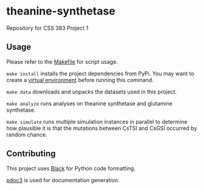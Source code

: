 # theanine-synthetase
Repository for CSS 383 Project 1

## Usage
Please refer to the [Makefile](./Makefile) for script usage.

`make install` installs the project dependencies from PyPi. You may want to create a [virtual environment](https://docs.python.org/3/library/venv.html) before running this command.

`make data` downloads and unpacks the datasets used in this project.

`make analyze` runs analyses on theanine synthetase and glutamine synthetase.

`make simulate` runs multiple simulation instances in parallel to determine how plausible it is that
the mutations between CsTSI and CsGSI occurred by random chance.

## Contributing
This project uses [Black](https://black.readthedocs.io/en/stable/) for Python code formatting.

[pdoc3](https://pdoc3.github.io/pdoc/) is used for documentation generation.
